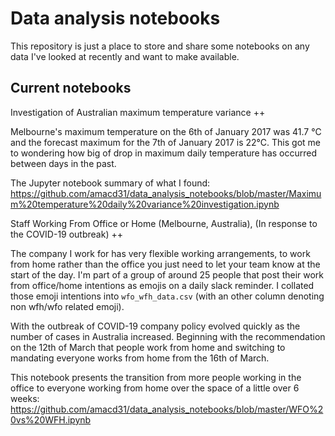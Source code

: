 Data analysis notebooks
==

This repository is just a place to store and share some notebooks on any data I've looked at recently and want to make available.

Current notebooks
--

Investigation of Australian maximum temperature variance
++

Melbourne's maximum temperature on the 6th of January 2017 was 41.7 °C and the forecast maximum for the 7th of January 2017 is 22°C. This got me to wondering how big of drop in maximum daily temperature has occurred between days in the past.

The Jupyter notebook summary of what I found: https://github.com/amacd31/data_analysis_notebooks/blob/master/Maximum%20temperature%20daily%20variance%20investigation.ipynb

Staff Working From Office or Home (Melbourne, Australia), (In response to the COVID-19 outbreak)
++

The company I work for has very flexible working arrangements, to work from
home rather than the office you just need to let your team know at the start of
the day. I'm part of a group of around 25 people that post their work from
office/home intentions as emojis on a daily slack reminder. I collated those
emoji intentions into `wfo_wfh_data.csv` (with an other column denoting non
wfh/wfo related emoji).

With the outbreak of COVID-19 company policy evolved quickly as the number of
cases in Australia increased. Beginning with the recommendation on the 12th of
March that people work from home and switching to mandating everyone works from
home from the 16th of March.

This notebook presents the transition from more people working in the office to
everyone working from home over the space of a little over 6 weeks:
https://github.com/amacd31/data_analysis_notebooks/blob/master/WFO%20vs%20WFH.ipynb
